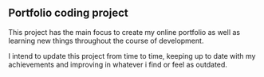 ## Portfolio coding project

This project has the main focus to create my online portfolio as well as learning new things throughout the course of development.

I intend to update this project from time to time, keeping up to date with my achievements and improving in whatever i find or feel as outdated.
